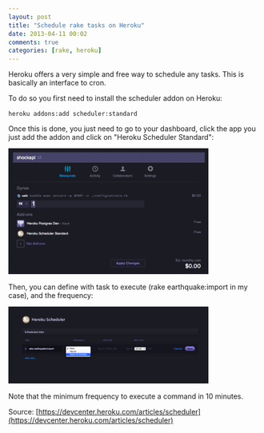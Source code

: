 ```yaml
---
layout: post
title: "Schedule rake tasks on Heroku"
date: 2013-04-11 00:02
comments: true
categories: [rake, heroku]
---
```


Heroku offers a very simple and free way to schedule any tasks. This is
basically an interface to cron.

To do so you first need to install the scheduler addon on Heroku:
```
heroku addons:add scheduler:standard
```
Once this is done, you just need to go to your dashboard, click the app you
just add the addon and click on "Heroku Scheduler Standard":

<img alt="Heroku App Dashboard" src="../images/screenshot_shockapi_dashboard.png" width="400" height="252" />

Then, you can define with task to execute (rake earthquake:import in my case),
and the frequency:

<img alt="Heroku Sheduler Addon" src="../images/screenshot_heroku_scheduler.png" width="400" height="154" />

Note that the minimum frequency to execute a command in 10 minutes.

Source: [https://devcenter.heroku.com/articles/scheduler](https://devcenter.heroku.com/articles/scheduler) 
